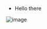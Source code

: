* Hello there

![image](https://img.shields.io/badge/LinkedIn-0077B5?style=for-the-badge&logo=linkedin&logoColor=white)
